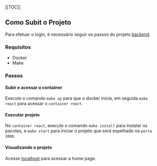 [[_TOC_]]

## Como Subit o Projeto

Para efetuar o login, é necessário seguir os passos do projeto [backend](https://gitlab.com/will871/desafio-senneliquor).

### Requisitos

 - Docker
 - Make

### Passos

#### Subir e acessar o container

Execute o comando `make up` para que o docker inicie, em seguida `make react` para acessar o `container react`.

#### Executar projeto

No `container react`, execute o comando `make install` para instalar os pacotes, e `make start` para iniciar o projeto que será espelhado na `porta 3000`.

#### Visualizando o projeto

Acesse [localhost](http://localhost:3000) para acessar a home page.